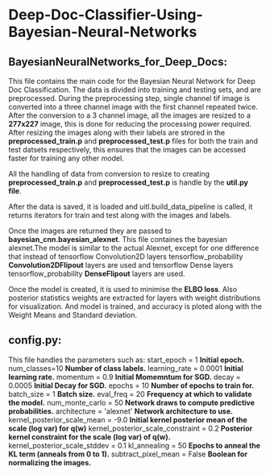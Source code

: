# Deep-Doc-Classifier-Using-Bayesian-Neural-Networks
## BayesianNeuralNetworks_for_Deep_Docs:
This file contains the main code for the Bayesian Neural Network for Deep Doc Classification.
The data is divided into training and testing sets, and are preprocessed. During the preprocessing step, single channel  tif image is converted into a three channel image with the first channel repeated twice.  
After the conversion to a 3 channel image, all the images are resized to a **277x227** image, this is done for reducing the processing power required.  
After resizing the images along with their labels are strored in the **preprocessed_train.p** and **preprocessed_test.p** files for both the train and test datsets respectively, this ensures that the images can be accessed faster for training any other model.  
  
All the handling of data from conversion to resize to creating **preprocessed_train.p** and **preprocessed_test.p** is handle by the **util.py file**.  
  
After the data is saved, it is loaded and uitl.build_data_pipeline is called, it returns iterators for train and test along with the images and labels.  
  
Once the images are returned they are passed to **bayesian_cnn.bayesian_alexnet**. This file containes the bayesian alexnet.The model is similar to the actual Alexnet, except for one difference that instead of tensorflow Convolution2D layers tensorflow_probability **Convolution2DFlipout** layers are used and tensorflow Dense layers tensorflow_probability **DenseFlipout** layers are used.  
  
Once the model is created, it is used to minimise the **ELBO loss**. Also posterior statistics weights are extracted for layers with weight distributions for visualization.  And model is trained, and accuracy is ploted along with the Weight Means and Standard deviation.  
## config.py: 
This file handles the parameters such as:
start_epoch = 1                                 **Initial epoch.**
num_classes=10                                  **Number of class labels.**
learning_rate = 0.0001                          **Initial learning rate.**
momentum = 0.9                                  **Initial Momemntum for SGD.**
decay = 0.0005                                  **Initial Decay for SGD.**
epochs = 10                                     **Number of epochs to train for.**
batch_size = 1                                  **Batch size.**
eval_freq = 20                                  **Frequency at which to validate the model.**
num_monte_carlo = 50                            **Network draws to compute predictive probabilities.**
architecture = 'alexnet'                        **Network architecture to use.**
kernel_posterior_scale_mean = -9.0              **Initial kernel posterior mean of the scale (log var) for q(w)**
kernel_posterior_scale_constraint = 0.2         **Posterior kernel constraint for the scale (log var) of q(w).**
kernel_posterior_scale_stddev = 0.1
kl_annealing = 50                               **Epochs to anneal the KL term (anneals from 0 to 1).**
subtract_pixel_mean = False                     **Boolean for normalizing the images.**
